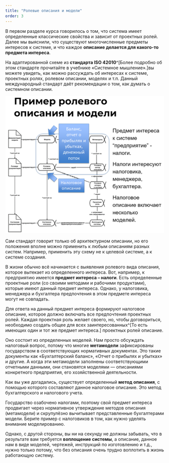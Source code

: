 ```yaml
---
title: "Ролевые описания и модели"
order: 3
---
```




В первом разделе курса говорилось о том, что система имеет определенные классические свойства и зависит от проектных ролей. Далее мы выяснили, что существуют многочисленные предметы интересов к системе, и что каждое **описание делается для какого-то предмета интереса**.

На адаптированной схеме из **стандарта ISO 42010**^[Более подробно об этом стандарте прочитайте в учебнике «Системное мышление».]вы можете увидеть, как можно рассуждать об интересах к системе, проектных ролях, ролевом описании, моделях и т.п. Данный международный стандарт даёт рекомендации о том, как думать о системном описании.


![](./role-descriptions-and-models-16.png)


Сам стандарт говорит только об архитектурном описании, но его положения вполне можно применить к любым описаниям разных систем. Например, применить эту схему не к целевой системе, а к системе создания.

В жизни обычно всё начинается с выявления ролевого вида описания, которое вытекает из определенного интереса. Вот, например, к предприятию имеется **предмет интереса – налоги**. Есть определенные проектные роли (со своими методами и рабочими продуктами), которые имеют данный предмет интереса. Однако, у налоговика, менеджера и бухгалтера предпочтения в этом предмете интереса могут не совпадать.

Для ответа на данный предмет интереса формируют налоговое описание, которое должно включать все предпочтения проектных ролей. Каждая проектная роль желает своего, но, чтобы договориться, необходимо создать общее для всех заинтересованных^[То есть имеющих один и тот же предмет интереса.] проектных ролей описание.

Оно состоит из определенных моделей. Нам просто обсуждать налоговый вопрос, потому что многие **метамодели** зафиксированы государством в соответствующих нормативных документах. Это такие документы как «Бухгалтерский баланс», «Отчет о прибылях и убытках» и другие. А когда эти метамодели заполнены соответствующими отчетными данными, они становятся моделями — описаниями конкретного предприятия, его хозяйственной деятельности.

Как вы уже догадались, существует определенный **метод описания**, с помощью которого составляют данное налоговое описание. Это метод бухгалтерского и налогового учета.

Государство озабочено налогами, поэтому свой предмет интереса продвигает через нормативное утверждение методов описания (метамодели) и скрупулёзно вычитывает представленные бухгалтерами модели. Берите пример с налоговиков в том, как нужно уделять внимание моделированию.

Однако, с другой стороны, вы ни на секунду не должны забывать, что в результате вам требуется **воплощение системы**, а описание, данное нам в виде моделей, чертежей, инструкций по изготовлению и т.д., нужно только потому, что без описания очень трудно воплотить в жизнь работающую систему.


